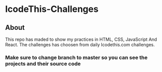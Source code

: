 # IcodeThis-Challenges
## About
This repo has maded to show my practices in HTML, CSS, JavaScript And React. The challenges has choosen from daily Icodethis.com challenges.
### Make sure to change branch to master so you can see the projects and their source code
